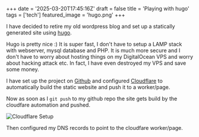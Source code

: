 +++
date = '2025-03-20T17:45:16Z'
draft = false
title = 'Playing with hugo'
tags = ['tech']
featured_image = 'hugo.png'
+++

I have decided to retire my old wordpress blog and set up a statically generated
site using [hugo](https://gohugo.io/).

Hugo is pretty nice :)
It is super fast, I don't have to setup a LAMP stack with webserver, mysql database and PHP.
It is much more secure and I don't have to worry about hosting things on my DigitalOcean VPS and worry about hacking attack etc.
In fact, I have even destroyed my VPS and save some money.

I have set up the project on [Github](https://github.com/pallotron/site) and configured [Cloudflare](https://www.cloudflare.com/en-gb/) to automatically build the static website and push it to a worker/page.

Now as soon as I `git push` to my github repo the site gets build by the cloudfare automation and pushed.

![Cloudflare Setup](cloudfare.png)

Then configured my DNS records to point to the cloudfare worker/page.
